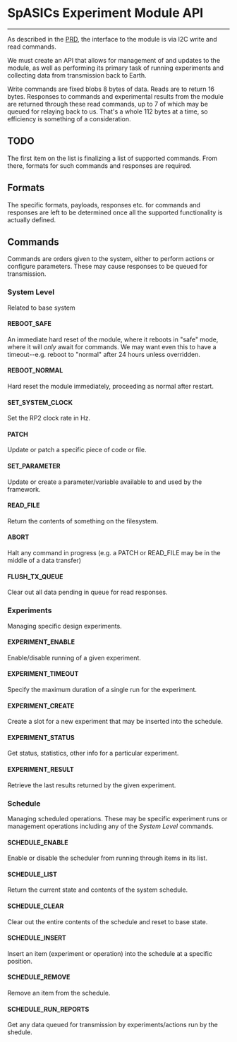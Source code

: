 # SpASICs Experiment Module API
-------------------------------

As described in the [PRD](SpASICsRequirements.md), the interface to the module is via I2C write and read commands.

We must create an API that allows for management of and updates to the module, as well as performing its primary task of running experiments and collecting data from transmission back to Earth.

Write commands are fixed blobs 8 bytes of data.  Reads are to return 16 bytes.
Responses to commands and experimental results from the module are returned through these read commands, up to 7 of which may be queued for relaying back to us.  That's a whole 112 bytes at a time, so efficiency is something of a consideration.

## TODO

The first item on the list is finalizing a list of supported commands.  From there, formats for such commands and responses are required.


## Formats

The specific formats, payloads, responses etc. for commands and responses are left to be determined once all the supported functionality is actually defined.


## Commands

Commands are orders given to the system, either to perform actions or configure parameters.  These may cause responses to be queued for transmission.


### System Level

Related to base system

#### REBOOT_SAFE

An immediate hard reset of the module, where it reboots in "safe" mode, where it will *only* await for commands.  We may want even this to have a timeout--e.g. reboot to "normal" after 24 hours unless overridden.

#### REBOOT_NORMAL

Hard reset the module immediately, proceeding as normal after restart.

#### SET_SYSTEM_CLOCK

Set the RP2 clock rate in Hz.

#### PATCH

Update or patch a specific piece of code or file.

#### SET_PARAMETER

Update or create a parameter/variable available to and used by the framework.


#### READ_FILE

Return the contents of something on the filesystem.

#### ABORT

Halt any command in progress (e.g. a PATCH or READ_FILE may be in the middle of a data transfer)


#### FLUSH_TX_QUEUE

Clear out all data pending in queue for read responses.



### Experiments

Managing specific design experiments.


#### EXPERIMENT_ENABLE

Enable/disable running of a given experiment.

#### EXPERIMENT_TIMEOUT

Specify the maximum duration of a single run for the experiment.

#### EXPERIMENT_CREATE

Create a slot for a new experiment that may be inserted into the schedule.


#### EXPERIMENT_STATUS

Get status, statistics, other info for a particular experiment.


#### EXPERIMENT_RESULT

Retrieve the last results returned by the given experiment.





### Schedule

Managing scheduled operations.  These may be specific experiment runs or management operations including any of the *System Level* commands.

#### SCHEDULE_ENABLE

Enable or disable the scheduler from running through items in its list.


#### SCHEDULE_LIST

Return the current state and contents of the system schedule.

#### SCHEDULE_CLEAR

Clear out the entire contents of the schedule and reset to base state.


#### SCHEDULE_INSERT

Insert an item (experiment or operation) into the schedule at a specific position.


#### SCHEDULE_REMOVE

Remove an item from the schedule.


#### SCHEDULE_RUN_REPORTS

Get any data queued for transmission by experiments/actions run by the shedule.














